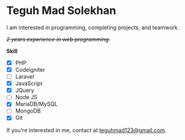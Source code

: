 # Teguh Mad Solekhan
I am interested in programming, completing projects, and teamwork.

*~~2 years experience in web programming.~~*

**Skill**
- [X] PHP
- [X] Codeigniter
- [ ] Laravel
- [X] JavaScript
- [X] JQuery
- [ ] Node JS
- [X] MariaDB/MySQL
- [ ] MongoDB
- [X] Git
  
If you're interested in me, contact at [teguhmad123@gmail.com](mailto:teguhmad123@gmail.com).


